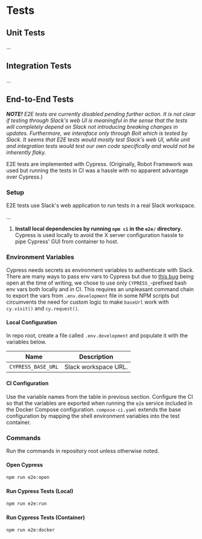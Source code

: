 # Tests

## Unit Tests

...

## Integration Tests

...

## End-to-End Tests

_**NOTE!** E2E tests are currently disabled pending further action. It is not clear if testing through Slack's web UI is meaningful in the sense that the tests will completely depend on Slack not introducing breaking changes in updates. Furthermore, we interaface only through Bolt which is tested by Slack. It seems that E2E tests would mostly test Slack's web UI, while unit and integration tests would test our own code specifically and would not be inherently flaky._

E2E tests are implemented with Cypress. (Originally, Robot Framework was used but running the tests in CI was a hassle with no apparent advantage over Cypress.)

### Setup

E2E tests use Slack's web application to run tests in a real Slack workspace.

...

1. **Install local dependencies by running `npm ci` in the `e2e/` directory.** Cypress is used locally to avoid the X server configuration hassle to pipe Cypress' GUI from container to host.

### Environment Variables

Cypress needs secrets as environment variables to authenticate with Slack. There are many ways to pass env vars to Cypress but due to [this bug](https://github.com/cypress-io/cypress/issues/22181) being open at the time of writing, we chose to use only `CYPRESS_`-prefixed bash env vars both locally and in CI. This requires an unpleasant command chain to export the vars from `.env.development` file in some NPM scripts but circumvents the need for custom logic to make `baseUrl` work with `cy.visit()` and `cy.request()`.

#### Local Configuration

In repo root, create a file called `.env.development` and populate it with the variables below.

| Name               | Description          |
| ------------------ | -------------------- |
| `CYPRESS_BASE_URL` | Slack workspace URL. |

#### CI Configuration

Use the variable names from the table in previous section. Configure the CI so that the variables are exported when running the `e2e` service included in the Docker Compose configuration. `compose-ci.yaml` extends the base configuration by mapping the shell environment variables into the test container.

### Commands

Run the commands in repository root unless otherwise noted.

#### Open Cypress

```bash
npm run e2e:open
```

#### Run Cypress Tests (Local)

```bash
npm run e2e:run
```

#### Run Cypress Tests (Container)

```bash
npm run e2e:docker
```
